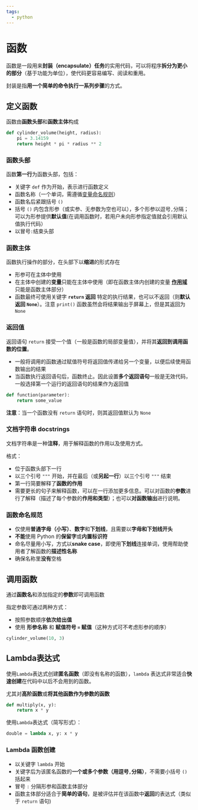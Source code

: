 ```yaml
---
tags:
  - python
---
```


# 函数
函数是一段用来**封装（encapsulate）任务**的实用代码，可以将程序**拆分为更小的部分**（基于功能为单位），使代码更容易编写、阅读和重用。

封装是指**用一个简单的命令执行一系列步骤**的方式。

## 定义函数
函数由**函数头部**和**函数主体**构成

```python
def cylinder_volume(height, radius):
    pi = 3.14159
    return height * pi * radius ** 2
```

### 函数头部
函数**第一行**为函数头部，包括：
* 关键字 `def` 作为开始，表示进行函数定义
* 函数名称（一个单词，需遵循[变量命名规则](#函数命名规范)）
* 函数名后紧跟括号 `()`
* 括号 `()` 内包含形参（或实参、无参数为空也可以），多个形参以逗号`,`分隔；可以为形参提供**默认值**(在调用函数时，若用户未向形参指定值就会引用默认值执行代码）
* 以冒号`:`结束头部

### 函数主体
函数执行操作的部分，在头部下以**缩进**的形式存在
* 形参可在主体中使用
* 在主体中创建的**变量**只能在主体中使用（即在函数主体内创建的变量 **[作用域](./变量.md)** 只能是函数主体部分）
* 函数最终可使用关键字 **`return` 返回** 特定的执行结果，也可以不返回（则**默认返回 `None`**）。注意 `print()` 函数虽然会将结果输出于屏幕上，但是其返回为`None`

### 返回值
返回语句 `return` 接受一个值（一般是函数的局部变量值），并将其**返回到调用函数的位置**。

* 一般将调用的函数通过赋值符号将返回值传递给另一个变量，以便后续使用函数输出的结果
* 当函数执行返回语句后，函数终止。因此设置**多个返回语句**一般是无效代码，一般选择第一个运行的返回语句的结果作为返回值

```python
def function(parameter):
    return some_value
```
**注意**：当一个函数没有 `return` 语句时，则其返回值默认为 `None`

### 文档字符串 docstrings
文档字符串是一种**注释**，用于解释函数的作用以及使用方式。

格式：
* 位于函数头部下一行
* 以三个引号 `"""` 开始，并在最后（或**另起一行**）以三个引号 `"""` 结束
* 第一行简要解释了**函数的作用**
* 需要更长的句子来解释函数，可以在一行添加更多信息。可以对函数的**参数**进行了解释（描述了每个参数的**作用和类型**）；也可以**对函数输出**进行说明。

### 函数命名规范
* 仅使用**普通字母（小写）**、**数字**和**下划线**，且需要以**字母和下划线开头**
* **不能**使用 Python 的**保留字**或**内置标识符**
* 命名尽量用小写，方式以**snake case**，即使用**下划线**连接单词，使用帮助使用者了解函数的**描述性名称**
* 确保名称里**没有**空格

## 调用函数
通过**函数名**和添加指定的**参数**即可调用函数

指定参数可通过两种方式：
* 按照参数顺序**依次给出值**
* 使用 **形参名称** 和 **赋值符号 `=` 赋值**（这种方式可不考虑形参的顺序）

```python
cylinder_volume(10, 3)
```
## Lambda表达式
使用`Lambda`表达式创建**匿名函数**（即没有名称的函数），`lambda` 表达式非常适合**快速创建**在代码中以后不会用到的函数。

尤其对**高阶函数**或**将其他函数作为参数的函数**

```python
def multiply(x, y):
    return x * y
```
使用`Lambda`表达式（简写形式）：
```python
double = lambda x, y: x * y
```

### Lambda 函数创建
* 以关键字 `lambda` 开始
* 关键字后为该匿名函数的**一个或多个参数（用逗号`,`分隔）**，不需要小括号 `()` 括起来
* 冒号 `:` 分隔形参和函数主体部分
* 函数主体部分适合于**简单的语句**，是被评估并在该函数中**返回**的表达式（类似于 `return` 语句)